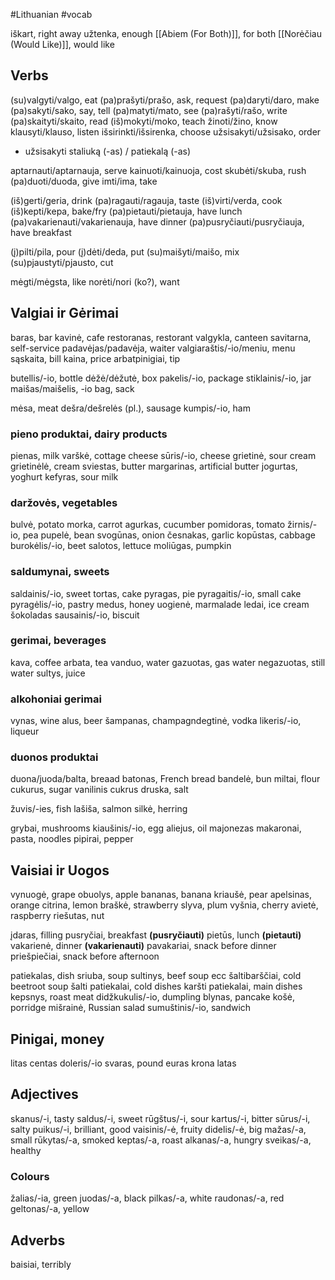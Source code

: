 #Lithuanian #vocab 

iškart, right away
užtenka, enough
[[Abiem (For Both)]], for both
[[Norėčiau (Would Like)]], would like
## Verbs

(su)valgyti/valgo, eat
(pa)prašyti/prašo, ask, request
(pa)daryti/daro, make
(pa)sakyti/sako, say, tell
(pa)matyti/mato, see
(pa)rašyti/rašo, write
(pa)skaityti/skaito, read
(iš)mokyti/moko, teach
žinoti/žino, know
klausyti/klauso, listen
išsirinkti/išsirenka, choose
užsisakyti/užsisako, order
- užsisakyti staliuką (-as) / patiekalą (-as)

aptarnauti/aptarnauja, serve
kainuoti/kainuoja, cost
skubėti/skuba, rush
(pa)duoti/duoda, give
imti/ima, take

(iš)gerti/geria, drink
(pa)ragauti/ragauja, taste
(iš)virti/verda, cook
(iš)kepti/kepa, bake/fry
(pa)pietauti/pietauja, have lunch
(pa)vakarienauti/vakarienauja, have dinner
(pa)pusryčiauti/pusryčiauja, have breakfast

(į)pilti/pila, pour
(į)dėti/deda, put
(su)maišyti/maišo, mix
(su)pjaustyti/pjausto, cut

mėgti/mėgsta, like
norėti/nori (ko?), want
## Valgiai ir Gėrimai

baras, bar
kavinė, cafe
restoranas, restorant
valgykla, canteen
savitarna, self-service
padavėjas/padavėja, waiter
valgiaraštis/-io/meniu, menu
sąskaita, bill
kaina, price
arbatpinigiai, tip

butellis/-io, bottle
dėžė/dėžutė, box
pakelis/-io, package
stiklainis/-io, jar
maišas/maišelis, -io bag, sack

mėsa, meat
dešra/dešrelės (pl.), sausage
kumpis/-io, ham

### pieno produktai, dairy products
pienas, milk
varškė, cottage cheese
sūris/-io, cheese
grietinė, sour cream
grietinėlė, cream
sviestas, butter
margarinas, artificial butter
jogurtas, yoghurt
kefyras, sour milk

### daržovės, vegetables
bulvė, potato
morka, carrot
agurkas, cucumber
pomidoras, tomato
žirnis/-io, pea
pupelė, bean
svogūnas, onion
česnakas, garlic
kopūstas, cabbage
burokėlis/-io, beet
salotos, lettuce
moliūgas, pumpkin

### saldumynai, sweets
saldainis/-io, sweet
tortas, cake
pyragas, pie
pyragaitis/-io, small cake
pyragėlis/-io, pastry
medus, honey
uogienė, marmalade
ledai, ice cream
šokoladas
sausainis/-io, biscuit

### gerimai, beverages
kava, coffee
arbata, tea
vanduo, water
gazuotas, gas water
negazuotas, still water
sultys, juice

### alkohoniai gerimai
vynas, wine
alus, beer
šampanas, champagndegtinė, vodka
likeris/-io, liqueur

### duonos produktai
duona/juoda/balta, breaad
batonas, French bread
bandelė, bun
miltai, flour
cukurus, sugar
vanilinis cukrus
druska, salt

žuvis/-ies, fish
lašiša, salmon
silkė, herring

grybai, mushrooms
kiaušinis/-io, egg
aliejus, oil
majonezas
makaronai, pasta, noodles
pipirai, pepper
## Vaisiai ir Uogos

vynuogė, grape
obuolys, apple
bananas, banana
kriaušė, pear
apelsinas, orange
citrina, lemon
braškė, strawberry
slyva, plum
vyšnia, cherry
avietė, raspberry
riešutas, nut

įdaras, filling
pusryčiai, breakfast __(pusryčiauti)__
pietūs, lunch __(pietauti)__
vakarienė, dinner __(vakarienauti)__
pavakariai, snack before dinner
priešpiečiai, snack before afternoon

patiekalas, dish
sriuba, soup
sultinys, beef soup ecc
šaltibarščiai, cold beetroot soup
šalti patiekalai, cold dishes
karšti patiekalai, main dishes
kepsnys, roast meat
didžkukulis/-io, dumpling
blynas, pancake
košė, porridge
mišrainė, Russian salad
sumuštinis/-io, sandwich

## Pinigai, money
litas
centas
doleris/-io
svaras, pound
euras
krona
latas

## Adjectives
skanus/-i, tasty
saldus/-i, sweet
rūgštus/-i, sour
kartus/-i, bitter
sūrus/-i, salty
puikus/-i, brilliant, good
vaisinis/-ė, fruity
didelis/-ė, big
mažas/-a, small
rūkytas/-a, smoked
keptas/-a, roast
alkanas/-a, hungry
sveikas/-a, healthy
### Colours
žalias/-ia, green
juodas/-a, black
pilkas/-a, white
raudonas/-a, red
geltonas/-a, yellow

## Adverbs
baisiai, terribly
